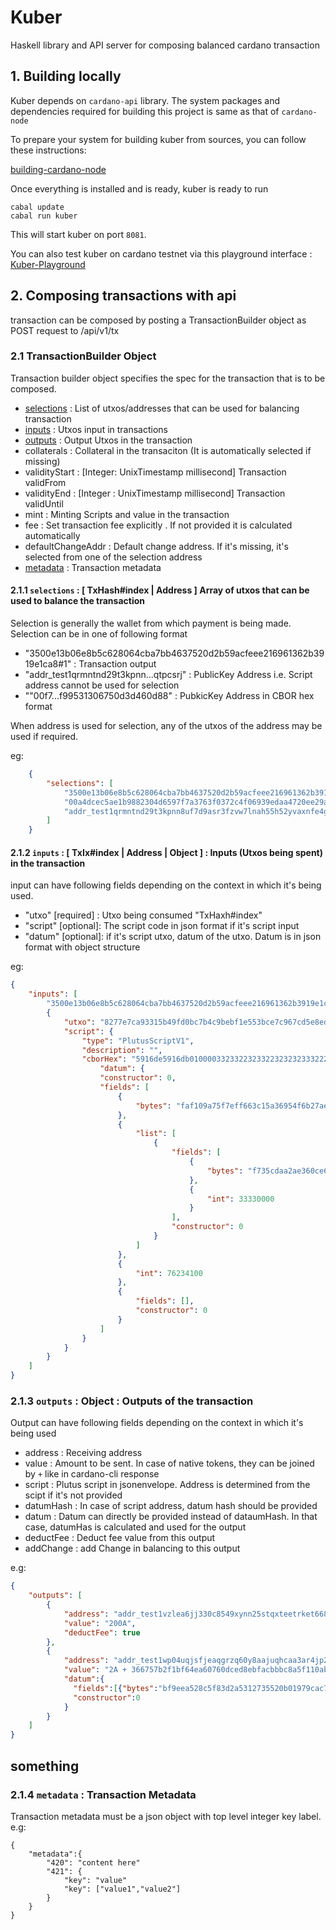 Kuber 
===========

Haskell library and API server for composing balanced cardano transaction

## 1. Building locally
Kuber depends on `cardano-api` library. The system packages and dependencies required for building this project is same as that of `cardano-node`

To prepare your system for building kuber from sources, you can follow these instructions:

 [building-cardano-node](https://developers.cardano.org/docs/get-started/installing-cardano-node/)

 Once everything is installed and is ready, kuber is ready to run
 ```
cabal update
cabal run kuber
 ```

 This will start kuber on port `8081`.

 You can also test kuber on cardano testnet via this playground interface :  [Kuber-Playground](https://dquadrant.github.io/kuber/)


 ## 2. Composing transactions with api
 transaction can be composed by posting a TransactionBuilder object as POST request to  /api/v1/tx

 
 ### 2.1 TransactionBuilder Object
 Transaction builder object specifies the spec for the transaction that is to be composed.
 

- [selections](#211-selections---txhashindex--address--array-of-utxos-that-can-be-used-to-balance-the-transaction) : List of utxos/addresses that can be used for balancing transaction
- [inputs](#212-inputs---txixindex--address--object---inputs-utxos-being-spent-in-the-transaction) : Utxos input in transactions
- [outputs](#213-outputs--object--outputs-of-the-transaction) : Output Utxos in the transaction
- collaterals : Collateral in the transaciton (It is automatically selected if missing) 
- validityStart : [Integer: UnixTimestamp millisecond] Transaction validFrom
- validityEnd : [Integer : UnixTimestamp millisecond] Transaction validUntil 
- mint : Minting Scripts and value in the transaction
- fee : Set transaction fee explicitly . If not provided it is calculated automatically 
- defaultChangeAddr : Default change address. If it's missing, it's selected from one of the selection address
- [metadata](#214-metadata--transaction-metadata) : Transaction metadata

#### 2.1.1 `selections` : [ TxHash#index | Address ] Array of utxos that can be used to balance the transaction
 
 Selection is  generally the wallet from which payment is being made.  Selection can be in one of following format

 - "3500e13b06e8b5c628064cba7bb4637520d2b59acfeee216961362b3919e1ca8#1" : Transaction output 
 - "addr_test1qrmntnd29t3kpnn...qtpcsrj" : PublicKey  Address i.e. Script address cannot be used for selection
 - ""00f7...f99531306750d3d460d88" : PubkicKey Address in CBOR hex format

 When address is used for selection, any of the utxos of the address may be used if required.  

eg: 

```json
    {
        "selections": [
            "3500e13b06e8b5c628064cba7bb4637520d2b59acfeee216961362b3919e1ca8#1",
            "00a4dcec5ae1b9882304d6597f7a3763f0372c4f06939edaa4720ee29a927020a2ac787f4fa218a59ee1ecab4eaf117b8fab9a79850534e41f",
            "addr_test1qrmntnd29t3kpnn8uf7d9asr3fzvw7lnah55h52yvaxnfe4g2v2ge520usmkn0zcl46gy38877hej5cnqe6s602xpkyqtpcsrj"
        ] 
    }
```

#### 2.1.2 `inputs` : [ TxIx#index | Address | Object ] : Inputs (Utxos being spent) in the transaction

input can have following fields  depending on the context in which it's being used.

- "utxo" [required] : Utxo being consumed "TxHaxh#index" 
- "script" [optional]: The script code in json format if it's script input
- "datum"  [optional]: if it's script utxo, datum of the utxo. Datum is in json format with object structure

eg:
```json
{
    "inputs": [
        "3500e13b06e8b5c628064cba7bb4637520d2b59acfeee216961362b3919e1ca8#1",
        {
            "utxo": "8277e7ca93315b49fd0bc7b4c9bebf1e553bce7c967cd5e8ed061dae736a567d#0",
            "script": {
                "type": "PlutusScriptV1",
                "description": "",
                "cborHex": "5916de5916db010000332332232332232323233322232..048202b7881120c096b1022222123333001005004003002200101",
                    "datum": {
                    "constructor": 0,
                    "fields": [
                        {
                            "bytes": "faf109a75f7eff663c15a36954f6b27aed5d461932a5651dc2966448"
                        },
                        {
                            "list": [
                                {
                                    "fields": [
                                        {
                                            "bytes": "f735cdaa2ae360ce67e27cd2f6038a44c77bf3ede94bd144674d34e6"
                                        },
                                        {
                                            "int": 33330000
                                        }
                                    ],
                                    "constructor": 0
                                }
                            ]
                        },
                        {
                            "int": 76234100
                        },
                        {
                            "fields": [],
                            "constructor": 0
                        }
                    ]
                }
            }
        }
    ]
}
```

### 2.1.3 `outputs` : Object : Outputs of the transaction

Output can have following fields depending on the context in which it's being used

- address : Receiving address
- value : Amount to be sent. In case of native tokens, they can be joined by `+` like in cardano-cli response
- script : Plutus script in jsonenvelope. Address is determined from the scipt if it's not provided
- datumHash : In case of script address, datum hash should be provided
- datum : Datum can directly be provided instead of dataumHash. In that case, datumHas is calculated and used for the output
- deductFee :  Deduct fee value from this output
- addChange :  add Change in balancing to this output


e.g:
```json
{
    "outputs": [
        {
            "address": "addr_test1vzlea6jj330c8549xynn25stqxteetrket668hp65w73ussmzu06p",
            "value": "200A",
            "deductFee": true
        },
        {
            "address": "addr_test1wp04uqjsfjeaqgrzq60y8aajuqhcaa3ar4jp227k5w2v8hs4p9my9",
            "value": "2A + 366757b2f1bf64ea60760dced8ebfacbbbc8a5f110abbdc5e2f5e2a6.UltraKingKongNFT014",
            "datum":{
              "fields":[{"bytes":"bf9eea528c5f83d2a5312735520b01979cac76caf5a3dc3aa3bd1e42"},{"list":[]},{"bytes":""},{"bytes":""},{"int":20000000},{"fields":[],"constructor":0}],
              "constructor":0
            }
        }
    ]
}
```
      

## something
### 2.1.4 `metadata` : Transaction Metadata 
Transaction metadata must be a json object with top level integer key label.
 e.g:
 ```
 {
     "metadata":{
         "420": "content here"
         "421": {
             "key": "value"
             "key": ["value1","value2"]
         }
     }
 }
 ```

